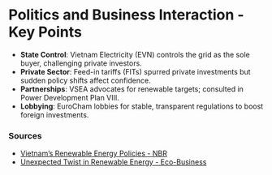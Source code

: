 
# Politics and Business Interaction - Key Points

- **State Control**: Vietnam Electricity (EVN) controls the grid as the sole buyer, challenging private investors.
- **Private Sector**: Feed-in tariffs (FITs) spurred private investments but sudden policy shifts affect confidence.
- **Partnerships**: VSEA advocates for renewable targets; consulted in Power Development Plan VIII.
- **Lobbying**: EuroCham lobbies for stable, transparent regulations to boost foreign investments.

### Sources
- [Vietnam’s Renewable Energy Policies - NBR](https://www.nbr.org/publication/vietnams-renewable-energy-policies-and-opportunities-for-the-private-sector/)
- [Unexpected Twist in Renewable Energy - Eco-Business](https://www.eco-business.com/opinion/the-unexpected-twist-in-vietnams-renewable-energy-saga/)
